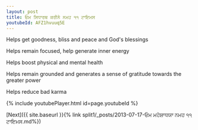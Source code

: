 ```yaml
---
layout: post
title: ਓਮ ਸਿਧਾਰਥ ਕਰੀਨੇ ਨਮਹ ੧੧ ਟਾਇਮਸ
youtubeId: AFZ1hvuuq5E
---
```

 
 
Helps get goodness, bliss and peace and God's blessings
 
Helps remain focused, help generate inner energy 
 
Helps boost physical and mental health 
 
Helps remain grounded and generates a sense of gratitude towards the greater power 
 
Helps reduce bad karma
 
 
 
 


{% include youtubePlayer.html id=page.youtubeId %}
 
[Next]({{ site.baseurl }}{% link  split1/_posts/2013-07-17-ਓਮ ਮਹੋਸ਼ਾਧਯਾ ਨਮਹ ੧੧ ਟਾਇਮਸ.md%})
 
